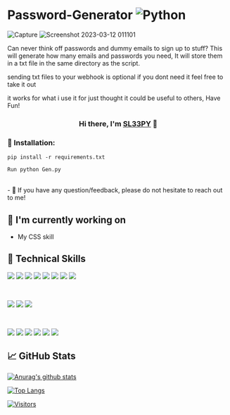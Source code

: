 # Password-Generator ![Python](https://img.shields.io/badge/python-3670A0?style=for-the-badge&logo=python&logoColor=ffdd54)


![Capture](https://user-images.githubusercontent.com/116701630/224518366-785aed44-3a6a-4aa0-876a-f6f65d2ec7c2.PNG)
![Screenshot 2023-03-12 011101](https://user-images.githubusercontent.com/116701630/224518921-2b84bc35-6928-43bb-be16-bd7e2916283e.png)




Can never think off passwords and dummy emails to sign up to stuff?
This will generate how many emails and passwords you need,
It will store them in a txt file in the same directory as the script.

sending txt files to your webhook is optional if you dont need it feel free to take it out

it works for what i use it for just thought it could be useful to others, Have Fun!



<h3 align="center">
Hi there, I'm <a href="" target="_blank" rel="noreferrer">SL33PY</a> 👋
</h3>


### 🤝 Installation:
  `pip install -r requirements.txt`
  
  `Run python Gen.py`


</br>
- 💬 If you have any question/feedback, please do not hesitate to reach out to me!

## 🔭 I'm currently working on

- My CSS skill


## 💼 Technical Skills

![](https://img.shields.io/badge/Code-React-informational?style=flat&logo=react&color=61DAFB)
![](https://img.shields.io/badge/Code-Redux-informational?style=flat&logo=Redux&color=764ABC)
![](https://img.shields.io/badge/Code-JavaScript-informational?style=flat&logo=JavaScript&color=F7DF1E)
![](https://img.shields.io/badge/Code-Ruby-informational?style=flat&logo=Ruby&color=CC342D)
![](https://img.shields.io/badge/Code-Ruby_on_Rails-informational?style=flat&logo=Ruby-On-Rails&color=CC0000)
![](https://img.shields.io/badge/Code-HTML5-informational?style=flat&logo=HTML5&color=E34F26)
![](https://img.shields.io/badge/Code-PostgreSQL-informational?style=flat&logo=PostgreSQL&color=336791)
![](https://img.shields.io/badge/Code-SQLite-informational?style=flat&logo=SQLite&color=003B57)

</br>

![](https://img.shields.io/badge/Style-Bootstrap-informational?style=flat&logo=Bootstrap&color=7952B3)
![](https://img.shields.io/badge/Style-CSS3-informational?style=flat&logo=CSS3&color=1572B6)
![](https://img.shields.io/badge/Style-styled--components-informational?style=flat&logo=styled-components&color=DB7093)


</br>

![](https://img.shields.io/badge/Tools-Figma-informational?style=flat&logo=Figma&color=F24E1E)
![](https://img.shields.io/badge/Tools-NPM-informational?style=flat&logo=NPM&color=CB3837)
![](https://img.shields.io/badge/Tools-Heroku-informational?style=flat&logo=Heroku&color=430098)
![](https://img.shields.io/badge/Tools-Netlify-informational?style=flat&logo=netlify&color=00C7B7)
![](https://img.shields.io/badge/Tools-Git-informational?style=flat&logo=Git&color=F05032)
![](https://img.shields.io/badge/Tools-GitHub-informational?style=flat&logo=GitHub&color=181717)


## 📈 GitHub Stats 

[![Anurag's github stats](https://github-readme-stats.vercel.app/api?username=Sl33PYKID)](https://github.com/Sl33PYKID)

[![Top Langs](https://github-readme-stats.vercel.app/api/top-langs/?username=Sl33PYKID&layout=compact)](https://github.com/Sl33PYKID)

[![Visitors](https://visitor-badge.glitch.me/badge?page_id=yushi1007.Sl33PYKID)](https://github.com/Sl33PYKID)
